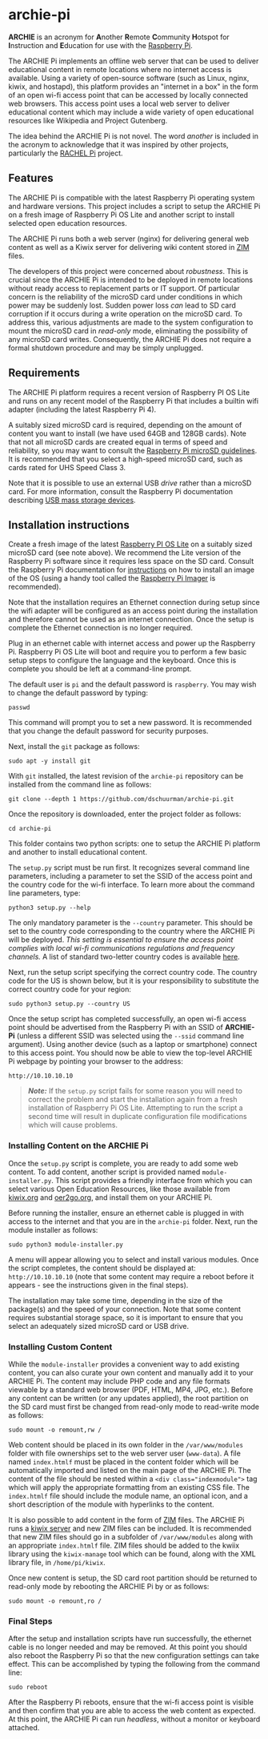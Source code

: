 # archie-pi

**ARCHIE** is an acronym for **A**nother **R**emote **C**ommunity **H**otspot for **I**nstruction 
and **E**ducation for use with the [Raspberry Pi](https://www.raspberrypi.org).

The ARCHIE Pi implements an offline web server that can be used to deliver educational content 
in remote locations where no internet access is available. Using a variety of open-source software 
(such as Linux, nginx, kiwix, and hostapd), this platform provides an "internet in a box" in the form of an
open wi-fi access point that can be accessed by locally connected web browsers.
This access point uses a local web server to deliver educational content which may
include a wide variety of open educational resources like Wikipedia and Project Gutenberg.

The idea behind the ARCHIE Pi is not novel. The word *another* is included in the acronym to
acknowledge that it was inspired by other projects, particularly the 
[RACHEL Pi](http://rachelfriends.org/rachel-pi-howto.html) project.

## Features

The ARCHIE Pi is compatible with the latest Raspberry Pi operating system and hardware versions.
This project includes a script to setup the ARCHIE Pi on a fresh image of Raspberry Pi OS Lite and
another script to install selected open education resources.

The ARCHIE Pi runs both a web server (nginx) for delivering general web content as well as a Kiwix 
server for delivering wiki content stored in [ZIM](https://wiki.openzim.org/wiki/OpenZIM) files.

The developers of this project were concerned about *robustness*. This is crucial since the ARCHIE Pi
is intended to be deployed in remote locations without ready access to replacement parts or IT support.
Of particular concern is the reliability of the microSD card under conditions
in which power may be suddenly lost. Sudden power loss *can* lead to SD card corruption if it
occurs during a write operation on the microSD card.
To address this, various adjustments are made to the system configuration to mount the 
microSD card in *read-only* mode, eliminating the possibility of any microSD card writes.
Consequently, the ARCHIE Pi does not require a formal shutdown procedure and may be simply
unplugged.

## Requirements

The ARCHIE Pi platform requires a recent version of Raspberry PI OS Lite 
and runs on any recent model of the Raspberry Pi that includes a builtin wifi adapter (including the latest Raspberry Pi 4).

A suitably sized microSD card is required, depending on the amount of content you want to install
(we have used 64GB and 128GB cards).
Note that not all microSD cards are created equal in terms of speed and reliability, so you may want to consult the 
[Raspberry Pi microSD guidelines](https://www.raspberrypi.org/documentation/installation/sd-cards.md).
It is recommended that you select a high-speed microSD card, such as cards rated for UHS Speed Class 3.

Note that it is possible to use an external USB *drive* rather than a microSD card. 
For more information, consult the Raspberry Pi documentation describing 
[USB mass storage devices](https://www.raspberrypi.org/documentation/hardware/raspberrypi/bootmodes/msd.md).

## Installation instructions

Create a fresh image of the latest 
[Raspberry PI OS Lite](https://www.raspberrypi.org/software/operating-systems/)
on a suitably sized microSD card (see note above). We recommend the Lite version
of the Raspberry Pi software since it requires less space on the SD card. 
Consult the Raspberry Pi documentation for 
[instructions](https://www.raspberrypi.org/software/) 
on how to install an image of the OS (using a handy tool called the
[Raspberry Pi Imager](https://www.raspberrypi.com/news/raspberry-pi-imager-imaging-utility/) is recommended).

Note that the installation requires an Ethernet connection during setup since the wifi adapter 
will be configured as an access point during the installation and therefore cannot be used as an
internet connection. Once the setup is complete the Ethernet connection is no longer required.

Plug in an ethernet cable with internet access and power up the Raspberry Pi.
Raspberry Pi OS Lite will boot and require you to perform a few basic setup steps to configure
the language and the keyboard. Once this is complete you should be left at a command-line prompt.

The default user is `pi` and the default password is `raspberry`. 
You may wish to change the default password by typing:
```
passwd
```
This command will prompt you to set a new password.
It is recommended that you change the default password for security purposes.

Next, install the `git` package as follows:
```
sudo apt -y install git
```
With `git` installed, the latest revision of the `archie-pi` repository can 
be installed from the command line as follows:
```
git clone --depth 1 https://github.com/dschuurman/archie-pi.git
```
Once the repository is downloaded, enter the project folder as follows:
```
cd archie-pi
```
This folder contains two python scripts: one to setup the ARCHIE Pi platform
and another to install educational content.

The `setup.py` script must be run first. It recognizes several command line parameters, 
including a parameter to set the SSID of the access point and the
country code for the wi-fi interface.
To learn more about the command line parameters, type:
```
python3 setup.py --help
```
The only mandatory parameter is the `--country` parameter. 
This should be set to the country code corresponding
to the country where the ARCHIE Pi will be deployed. *This setting is essential to ensure
the access point complies with local wi-fi communications regulations and
frequency channels.* A list of standard two-letter country codes is available 
[here](https://en.wikipedia.org/wiki/ISO_3166-1_alpha-2).

Next, run the setup script specifying the correct country code. The country code for the US is shown below, 
but it is your responsibility to substitute the correct country code for your region:
```
sudo python3 setup.py --country US
```

Once the setup script has completed successfully, an open wi-fi access point should 
be advertised from the Raspberry Pi with an SSID of **ARCHIE-Pi** (unless a different SSID was selected using 
the `--ssid` command line argument). 
Using another device (such as a laptop or smartphone) connect to this access point.
You should now be able to view the top-level ARCHIE Pi webpage 
by pointing your browser to the address: 
```
http://10.10.10.10
```

> ***Note:***
> If the `setup.py` script fails for some reason you will need to correct the problem and start the installation again
> from a fresh installation of Raspberry Pi OS Lite. Attempting to run the script a second
> time will result in duplicate configuration file modifications which will cause problems.

### Installing Content on the ARCHIE Pi

Once the `setup.py` script is complete, you are ready to add some web content. 
To add content, another script is provided named `module-installer.py`.
This script provides a friendly interface from which you can select various 
Open Education Resources, like those available from [kiwix.org](https://www.kiwix.org/)
and [oer2go.org](http://oer2go.org/), and install them on your ARCHIE Pi.

Before running the installer, ensure an ethernet cable is plugged in with access
to the internet and that you are in the `archie-pi` folder. 
Next, run the module installer as follows:
```
sudo python3 module-installer.py
```
A menu will appear allowing you to select and install various modules. 
Once the script completes, the content should be displayed at: `http://10.10.10.10`
(note that some content may require a reboot before it appears - see the instructions given in the final steps).

The installation may take some time, depending in the size of the package(s)
and the speed of your connection. 
Note that some content requires substantial storage space,
so it is important to ensure that you select an adequately sized microSD card or
USB drive.

### Installing Custom Content

While the `module-installer` provides a convenient way to add existing content, 
you can also curate your own content and manually add it to your ARCHIE Pi. 
The content may include PHP code and any file formats viewable by a standard 
web browser (PDF, HTML, MP4, JPG, etc.). 
Before any content can be written (or any updates applied), the root partition 
on the SD card must first be changed from read-only mode to read-write mode as follows:
```
sudo mount -o remount,rw /
```
Web content should be placed in its own folder in the `/var/www/modules` folder 
with file ownerships set to the web server user (`www-data`).
A file named `index.htmlf` must be placed in the content folder which will be automatically 
imported and listed on the main page of the ARCHIE Pi. The content of the file should be 
nested within a `<div class="indexmodule">` tag which will apply the appropriate formatting
from an existing CSS file. The `index.htmlf` file should include the module name, 
an optional icon, and a short description of the module with hyperlinks to the content.

It is also possible to add content in the form of [ZIM](https://wiki.openzim.org/wiki/OpenZIM) files.
The ARCHIE Pi runs a [kiwix server](https://wiki.kiwix.org/wiki/Kiwix-serve) and new ZIM
files can be included. It is recommended that new ZIM files should go in a subfolder of `/var/www/modules` 
along with an appropriate `index.htmlf` file. ZIM files should be added to the kwiix library using 
the `kiwix-manage` tool which can be found, along with the XML library file, in `/home/pi/kiwix`.

Once new content is setup, the SD card root partition should be returned to read-only
mode by rebooting the ARCHIE Pi by or as follows:
```
sudo mount -o remount,ro /
```
### Final Steps

After the setup and installation scripts have run successfully,
the ethernet cable is no longer needed and may be removed. 
At this point you should also reboot the Raspberry Pi so that the 
new configuration settings can take effect. This can
be accomplished by typing the following from the command line:
```
sudo reboot
```
After the Raspberry Pi reboots, ensure that the wi-fi access point is visible 
and then confirm that you are able to access the web content as expected.
At this point, the ARCHIE Pi can run *headless*, without a monitor or
keyboard attached.